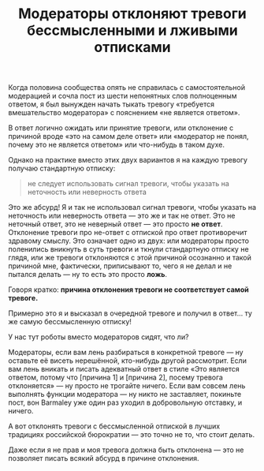 ﻿---
title: "Модераторы отклоняют тревоги бессмысленными и лживыми отписками"
se.owner.user_id: 178213
se.owner.display_name: "andreymal"
se.owner.link: "https://ru.meta.stackoverflow.com/users/178213/andreymal"
se.link: "https://ru.meta.stackoverflow.com/questions/11241/%d0%9c%d0%be%d0%b4%d0%b5%d1%80%d0%b0%d1%82%d0%be%d1%80%d1%8b-%d0%be%d1%82%d0%ba%d0%bb%d0%be%d0%bd%d1%8f%d1%8e%d1%82-%d1%82%d1%80%d0%b5%d0%b2%d0%be%d0%b3%d0%b8-%d0%b1%d0%b5%d1%81%d1%81%d0%bc%d1%8b%d1%81%d0%bb%d0%b5%d0%bd%d0%bd%d1%8b%d0%bc%d0%b8-%d0%b8-%d0%bb%d0%b6%d0%b8%d0%b2%d1%8b%d0%bc%d0%b8-%d0%be%d1%82%d0%bf%d0%b8%d1%81%d0%ba%d0%b0%d0%bc%d0%b8"
se.question_id: 11241
se.post_type: question
---
<p>Когда половина сообщества опять не справилась с самостоятельной модерацией и сочла пост из шести непонятных слов полноценным ответом, я был вынужден начать тыкать тревогу «требуется вмешательство модератора» с пояснением «не является ответом».</p>
<p>В ответ логично ожидать или принятие тревоги, или отклонение с причиной вроде «это на самом деле ответ» или «модератор не понял, почему это не является ответом» или что-нибудь в таком духе.</p>
<p>Однако на практике вместо этих двух вариантов я на каждую тревогу получаю стандартную отписку:</p>
<blockquote>
<p>не следует использовать сигнал тревоги, чтобы указать на неточность или неверность ответа</p>
</blockquote>
<p>Это же абсурд! Я и так не использовал сигнал тревоги, чтобы указать на неточность или неверность ответа — это же и так не ответ. Это не неточный ответ, это не неверный ответ — это просто <strong>не ответ</strong>. Отклонение тревоги про не-ответ с отпиской про ответ противоречит здравому смыслу. Это означает одно из двух: или модераторы просто поленились вникнуть в суть тревоги и ткнули стандартную отписку не глядя, или же тревоги отклоняются с этой причиной осознанно и такой причиной мне, фактически, приписывают то, чего я не делал и не пытался делать — ну то есть это просто <strong>ложь</strong>.</p>
<p>Говоря кратко: <strong>причина отклонения тревоги не соответствует самой тревоге.</strong></p>
<p>Примерно это я и высказал в очередной тревоге и получил в ответ... ту же самую бессмысленную отписку!</p>
<p>У нас тут роботы вместо модераторов сидят, что ли?</p>
<p>Модераторы, если вам лень разбираться в конкретной тревоге — ну оставьте её висеть нерешённой, кто-нибудь другой рассмотрит. Если вам лень вникать и писать адекватный ответ в стиле «Это является ответом, потому что [причина 1] и [причина 2], посему тревога отклоняется» — ну просто не трогайте ничего. Если вам совсем лень выполнять функции модератора — ну никто не заставляет, покиньте пост, вон Barmaley уже один раз уходил в добровольную отставку, и ничего.</p>
<p>А вот отклонять тревоги с бессмысленной отпиской в лучших традициях российской бюрократии — это точно не то, что стоит делать.</p>
<p>Даже если я не прав и моя тревога должна быть отклонена — это не позволяет писать всякий абсурд в причине отклонения.</p>
